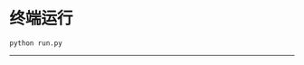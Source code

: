 # 终端运行

```shell
python run.py
```
**************************************************************************************************************